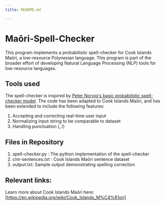 ```yaml
---
title: README.md

---
```


# Maōri-Spell-Checker

This program implements a probabilistic spell-checker for Cook Islands Maōri, a low-resource Polynesian language. This program is part of the broader effort of developing Natural Language Processing (NLP) tools for low-resource languages.

## Tools used

The spell-checker is inspired by [Peter Norvig's basic probabilistic spell-checker model](https://https://norvig.com/spell-correct.html). The code has been adapted to Cook Islands Maōri, and has been extended to include the following features:

1. Accepting and correcting real-time user input 
2. Normalizing input string to be comparable to dataset
3. Handling punctuation (,.!)


## Files in Repository

1. spell-checker.py : The python implementation of the spell-checker
2. cim-sentences.txt : Cook Islands Maōri sentence dataset
3. output.txt: Sample output demonstrating spelling correction


## Relevant links:

Learn more about Cook Islands Maōri here: [https://en.wikipedia.org/wiki/Cook_Islands_M%C4%81ori]